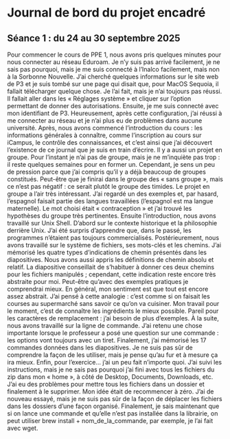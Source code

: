 # Journal de bord du projet encadré 
## Séance 1 : du 24 au 30 septembre 2025
Pour commencer le cours de PPE 1, nous avons pris quelques minutes pour nous connecter au réseau Eduroam. Je n’y suis pas arrivé facilement, je ne sais pas pourquoi, mais je me suis connecté à l’Inalco facilement, mais non à la Sorbonne Nouvelle. J’ai cherché quelques informations sur le site web de P3 et je suis tombé sur une page qui disait que, pour MacOS Sequoia, il fallait télécharger quelque chose. Je l’ai fait, mais je n’ai toujours pas réussi. Il fallait aller dans les « Réglages système » et cliquer sur l’option permettant de donner des autorisations. Ensuite, je me suis connecté avec mon identifiant de P3. Heureusement, après cette configuration, j’ai réussi à me connecter au réseau et je n’ai plus eu de problèmes dans aucune université.
Après, nous avons commencé l’introduction du cours : les informations générales à connaître, comme l’inscription au cours sur iCampus, le contrôle des connaissances, et c’est ainsi que j’ai découvert l’existence de ce journal que je suis en train d’écrire. Il y a aussi un projet en groupe. Pour l’instant je n’ai pas de groupe, mais je ne m’inquiète pas trop : il reste quelques semaines pour en former un. Cependant, je sens un peu de pression parce que j’ai compris qu’il y a déjà beaucoup de groupes constitués. Peut-être que je finirai dans le groupe des « sans groupe », mais ce n’est pas négatif : ce serait plutôt le groupe des timides.
Le projet en groupe a l’air très intéressant. J’ai regardé un des exemples et, par hasard, l’espagnol faisait partie des langues travaillées (l’espagnol est ma langue maternelle). Le mot choisi était « contraception » et j’ai trouvé les hypothèses du groupe très pertinentes.
Ensuite l’introduction, nous avons travaillé sur Unix Shell. D’abord sur le contexte historique et la philosophie derrière Unix. J’ai été surpris d’apprendre que, dans le passé, les programmes n’étaient pas toujours commercialisés. Postérieurement, nous avons travaillé sur le système de fichiers, ses mots-clés et les chemins. J’ai mémorisé les quatre types d’indications de chemin présentés dans les diapositives. Nous avons aussi appris les définitions de chemin absolu et relatif. La diapositive conseillait de s’habituer à donner ces deux chemins pour les fichiers manipulés ; cependant, cette indication reste encore très abstraite pour moi. Peut-être qu’avec des exemples pratiques je comprendrai mieux. En général, mon sentiment est que tout est encore assez abstrait. J’ai pensé à cette analogie : c’est comme si on faisait les courses au supermarché sans savoir ce qu’on va cuisiner. Mon travail pour le moment, c’est de connaître les ingrédients le mieux possible. Pareil pour les caractères de remplacement : j’ai besoin de plus d’exemples.
À la suite, nous avons travaillé sur la ligne de commande. J’ai retenu une chose importante lorsque le professeur a posé une question sur une commande : les options vont toujours avec un tiret. Finalement, j’ai mémorisé les 17 commandes données dans les diapositives. Je ne suis pas sûr de comprendre la façon de les utiliser, mais je pense qu’au fur et à mesure ça ira mieux.
Enfin, pour l’exercice... j’ai un peu fait n’importe quoi. J’ai suivi les instructions, mais je ne sais pas pourquoi j’ai fini avec tous les fichiers du zip dans mon « home », à côté de Desktop, Documents, Downloads, etc. J’ai eu des problèmes pour mettre tous les fichiers dans un dossier et finalement à le supprimer. Mon idée était de recommencer à zéro. J’ai de nouveau essayé, mais je ne suis pas sûr de la façon de déplacer les fichiers dans les dossiers d’une façon organisé. Finalement, je sais maintenant que si on lance une commande et qu’elle n’est pas installée dans la librairie, on peut utiliser brew install + nom_de_la_commande, par exemple, je l’ai fait avec wget.

